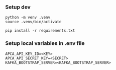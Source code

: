 ### Setup dev
```
python -m venv .venv
source .venv/bin/activate

pip install -r requirements.txt
```

### Setup local variables in .env file

```
APCA_API_KEY_ID=<KEY>
APCA_API_SECRET_KEY=<SECRET>
KAFKA_BOOTSTRAP_SERVER=<KAFKA_BOOTSTRAP_SERVER>
```